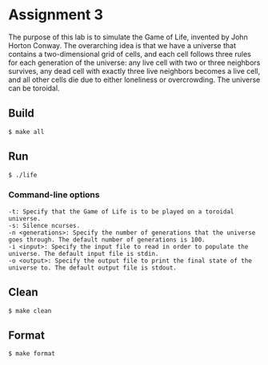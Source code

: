 # Assignment 3
The purpose of this lab is to simulate the Game of Life, invented by John Horton Conway. The overarching idea is that we have a universe that contains a two-dimensional grid of cells, and each cell follows three rules for each generation of the universe: any live cell with two or three neighbors survives, any dead cell with exactly three live neighbors becomes a live cell, and all other cells die due to either loneliness or overcrowding. The universe can be toroidal.

## Build
    $ make all

## Run
    $ ./life

### Command-line options
    -t: Specify that the Game of Life is to be played on a toroidal universe.
    -s: Silence ncurses.
    -n <generations>: Specify the number of generations that the universe goes through. The default number of generations is 100.
    -i <input>: Specify the input file to read in order to populate the universe. The default input file is stdin.
    -o <output>: Specify the output file to print the final state of the universe to. The default output file is stdout.

## Clean
    $ make clean

## Format
    $ make format

